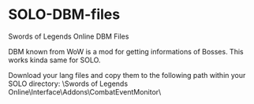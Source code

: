# SOLO-DBM-files
Swords of Legends Online DBM Files

DBM known from WoW is a mod for getting informations of Bosses. This works kinda same for SOLO.

Download your lang files and copy them to the following path within your SOLO directory: \Swords of Legends Online\Interface\Addons\CombatEventMonitor\
